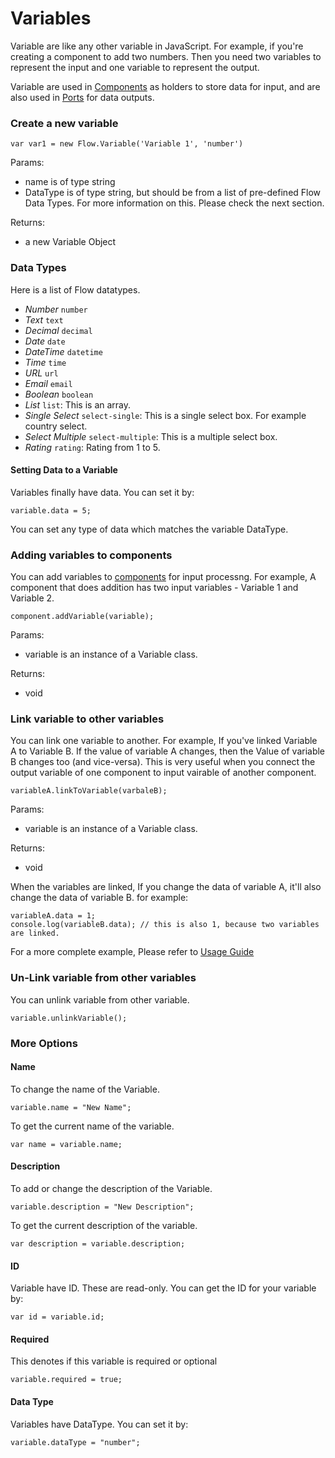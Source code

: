 # Variables

Variable are like any other variable in JavaScript. For example, if you're creating a component to add two numbers. Then you need two variables to represent the input and one variable to represent the output. 

Variable are used in [Components](../Component/README.md) as holders to store data for input, and are also used in [Ports](../Port/README.md) for data outputs. 

### Create a new variable

```
var var1 = new Flow.Variable('Variable 1', 'number')
```

Params: 
- name is of type string
- DataType is of type string, but should be from a list of pre-defined Flow Data Types. For more information on this. Please check the next section.

Returns: 
- a new Variable Object

### Data Types

Here is a list of Flow datatypes. 

- *Number*  `number`
- *Text* `text`
- *Decimal* `decimal`
- *Date*  `date`
- *DateTime*  `datetime`
- *Time* `time`
- *URL*  `url`
- *Email* `email`
- *Boolean* `boolean`
- *List*  `list`: This is an array.  
- *Single Select* `select-single`: This is a single select box. For example country select. 
- *Select Multiple*  `select-multiple`: This is a multiple select box.   
- *Rating*  `rating`: Rating from 1 to 5.

#### Setting Data to a Variable

Variables finally have data. You can set it by: 

```
variable.data = 5;
```

You can set any type of data which matches the variable DataType. 

### Adding variables to components

You can add variables to [components](../Component/README.md) for input processng. For example, A component that does addition has two input variables - Variable 1 and Variable 2. 

```
component.addVariable(variable);
```

Params: 
- variable is an instance of a Variable class. 

Returns: 
- void


### Link variable to other variables

You can link one variable to another. For example, If you've linked Variable A to Variable B. If the value of variable A changes, then the Value of variable B changes too (and vice-versa). This is very useful when you connect the output variable of one component to input vairable of another component. 

```
variableA.linkToVariable(varbaleB);
```

Params: 
- variable is an instance of a Variable class. 

Returns: 
- void

When the variables are linked, If you change the data of variable A, it'll also change the data of variable B. for example: 

```
variableA.data = 1;
console.log(variableB.data); // this is also 1, because two variables are linked. 
```

For a more complete example, Please refer to [Usage Guide](../usage/README.md)

### Un-Link variable from other variables

You can unlink variable from other variable.  

```
variable.unlinkVariable();
```

### More Options

#### Name 

To change the name of the Variable. 

```
variable.name = "New Name";
```

To get the current name of the variable.

```
var name = variable.name;
```

#### Description 

To add or change the description of the Variable. 

```
variable.description = "New Description";
```

To get the current description of the variable.

```
var description = variable.description;
```

#### ID

Variable have ID. These are read-only. You can get the ID for your variable by:

```
var id = variable.id;
```

#### Required

This denotes if this variable is required or optional

```
variable.required = true;
```

#### Data Type

Variables have DataType. You can set it by:

```
variable.dataType = "number";
```





